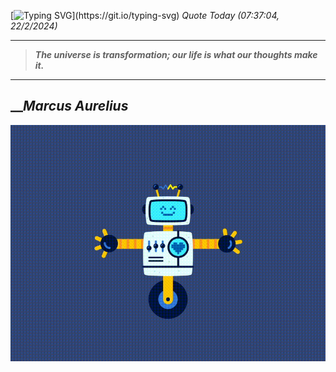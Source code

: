 [![Typing SVG](https://readme-typing-svg.herokuapp.com?font=Press+Start+2P&color=C2F784&size=35&width=900&height=100&lines=Hello+World%2C+I'm+Hung+!)](https://git.io/typing-svg) 
_Quote Today (07:37:04, 22/2/2024)_
___
>**_The universe is transformation; our life is what our thoughts make it._**
___

## __**_Marcus Aurelius_**

![RobotDance](src/assets/images/robot-dancing-dribble.gif?style=center)
